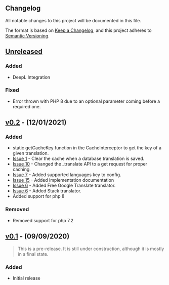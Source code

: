 ## Changelog

All notable changes to this project will be documented in this file.

The format is based on [Keep a Changelog](https://keepachangelog.com/en/1.0.0/),
and this project adheres to [Semantic Versioning](https://semver.org/spec/v2.0.0.html).

## [Unreleased]

### Added
- DeepL Integration

### Fixed
- Error thrown with PHP 8 due to an optional parameter coming before a required one.

## [v0.2] - (12/01/2021)

### Added
- static getCacheKey function in the CacheInterceptor to get the key of a given translation.
- [Issue 1](https://github.com/tobytwigger/laravel-translate/issues/1) - Clear the cache when a database translation is saved.
- [Issue 10](https://github.com/tobytwigger/laravel-translate/issues/10) - Changed the _translate API to a get request for proper caching.
- [Issue 7](https://github.com/tobytwigger/laravel-translate/issues/7) - Added supported languages key to config.
- [Issue 15](https://github.com/tobytwigger/laravel-translate/issues/15) - Added implementation documentation
- [Issue 6](https://github.com/tobytwigger/laravel-translate/issues/6) - Added Free Google Translate translator.
- [Issue 6](https://github.com/tobytwigger/laravel-translate/issues/6) - Added Stack translator.
- Added support for php 8

### Removed
- Removed support for php 7.2

## [v0.1] - (09/09/2020)

> This is a pre-release. It is still under construction, although it is mostly in a final state.

### Added
- Initial release

[Unreleased]: https://github.com/tobytwigger/laravel-translate/compare/v0.2...HEAD
[v0.2]: https://github.com/tobytwigger/laravel-translate/compare/v0.1...v0.2
[v0.1]: https://github.com/bristol-su/support/releases/tag/v0.1
